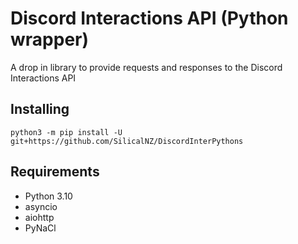 Discord Interactions API (Python wrapper)
========
A drop in library to provide requests and responses to the Discord Interactions API

## Installing

```
python3 -m pip install -U git+https://github.com/SilicalNZ/DiscordInterPythons
```

## Requirements
- Python 3.10
- asyncio
- aiohttp
- PyNaCl
